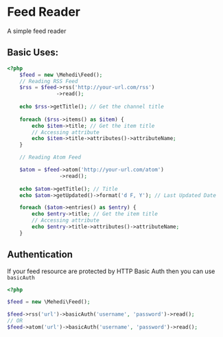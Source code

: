 # Feed Reader
A simple feed reader

## Basic Uses:

```php
<?php
    $feed = new \Mehedi\Feed();
    // Reading RSS Feed
    $rss = $feed->rss('http://your-url.com/rss')
                ->read();
   
    echo $rss->getTitle(); // Get the channel title
    
    foreach ($rss->items() as $item) {
        echo $item->title; // Get the item title
        // Accessing attribute
        echo $item->title->attributes()->attributeName;
    }

    // Reading Atom Feed

    $atom = $feed->atom('http://your-url.com/atom')
                 ->read();
    
    echo $atom->getTitle(); // Title
    echo $atom->getUpdated()->format('d F, Y'); // Last Updated Date

    foreach ($atom->entries() as $entry) {
        echo $entry->title; // Get the item title
        // Accessing attribute
        echo $entry->title->attributes()->attributeName;
    }
```

## Authentication

If your feed resource are protected by HTTP Basic Auth then you can use `basicAuth` 
```php
<?php

$feed = new \Mehedi\Feed();

$feed->rss('url')->basicAuth('username', 'password')->read();
// OR
$feed->atom('url')->basicAuth('username', 'password')->read();

```
